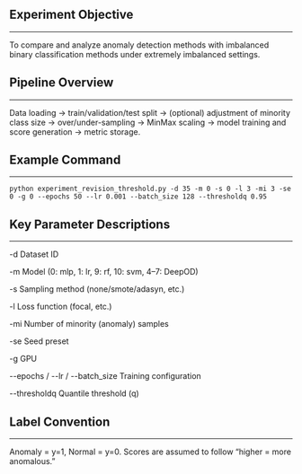 ## Experiment Objective
----
To compare and analyze anomaly detection methods with imbalanced binary classification methods under extremely imbalanced settings.

## Pipeline Overview
----
Data loading → train/validation/test split → (optional) adjustment of minority class size → over/under-sampling → MinMax scaling → model training and score generation → metric storage.

## Example Command
----
```python experiment_revision_threshold.py -d 35 -m 0 -s 0 -l 3 -mi 3 -se 0 -g 0 --epochs 50 --lr 0.001 --batch_size 128 --thresholdq 0.95```

## Key Parameter Descriptions
----
-d Dataset ID

-m Model (0: mlp, 1: lr, 9: rf, 10: svm, 4–7: DeepOD)

-s Sampling method (none/smote/adasyn, etc.)

-l Loss function (focal, etc.)

-mi Number of minority (anomaly) samples

-se Seed preset

-g GPU

--epochs / --lr / --batch_size Training configuration

--thresholdq Quantile threshold (q)

## Label Convention
----
Anomaly = y=1, Normal = y=0. Scores are assumed to follow “higher = more anomalous.”